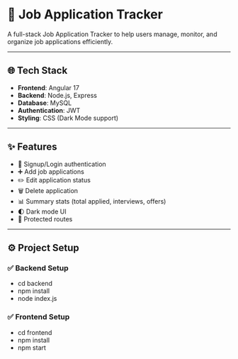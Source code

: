 
# 💼 Job Application Tracker

A full-stack Job Application Tracker to help users manage, monitor, and organize job applications efficiently.

---

## 🌐 Tech Stack

- **Frontend**: Angular 17
- **Backend**: Node.js, Express
- **Database**: MySQL
- **Authentication**: JWT
- **Styling**: CSS (Dark Mode support)

---

## ✨ Features

- 🔐 Signup/Login authentication
- ➕ Add job applications
- ✏️ Edit application status
- 🗑️ Delete application
- 📊 Summary stats (total applied, interviews, offers)
- 🌓 Dark mode UI
- 🚫 Protected routes

---

## ⚙️ Project Setup

### ✅ Backend Setup


- cd backend
- npm install
- node index.js

### ✅ Frontend Setup


- cd frontend
- npm install
- npm start

